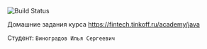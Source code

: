 ![Build Status](https://github.com/domosedy/tinkoff_java/actions/workflows/build.yml/badge.svg)

Домашние задания курса https://fintech.tinkoff.ru/academy/java

Студент: `Виноградов Илья Сергеевич`
